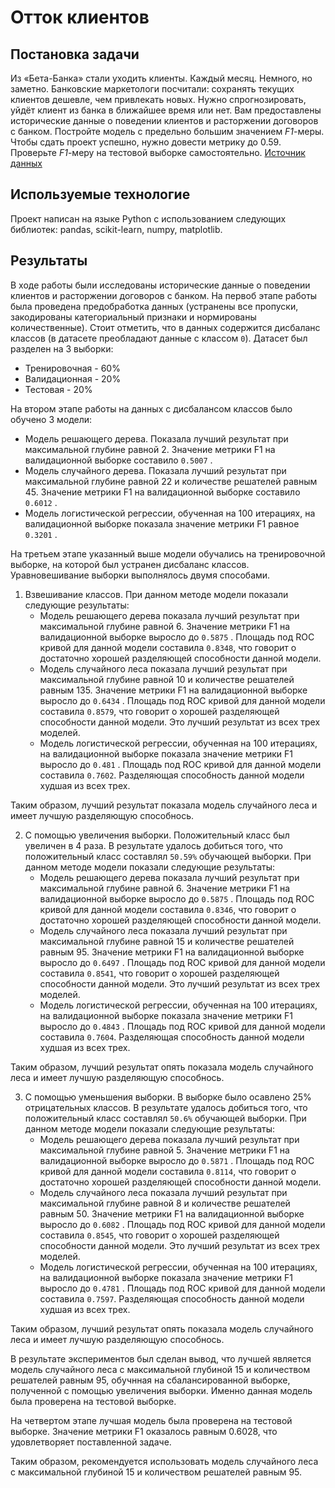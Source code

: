 # Отток клиентов

## Постановка задачи

Из «Бета-Банка» стали уходить клиенты. Каждый месяц. Немного, но заметно. Банковские маркетологи посчитали: сохранять текущих клиентов дешевле, чем привлекать новых. Нужно спрогнозировать, уйдёт клиент из банка в ближайшее время или нет. Вам предоставлены исторические данные о поведении клиентов и расторжении договоров с банком. 
Постройте модель с предельно большим значением *F1*-меры. Чтобы сдать проект успешно, нужно довести метрику до 0.59. Проверьте *F1*-меру на тестовой выборке самостоятельно.
[Источник данных](https://www.kaggle.com/barelydedicated/bank-customer-churn-modeling)

## Используемые технологие

Проект написан на языке Python с использованием следующих библиотек: pandas, scikit-learn, numpy, matplotlib.

## Результаты

В ходе работы были исследованы исторические данные о поведении клиентов и расторжении договоров с банком. На первоб этапе работы была проведена предобработка данных (устранены все пропуски, закодированы категориальный признаки и нормированы количественные). Стоит отметить, что в данных содержится дисбаланс классов (в датасете преобладают данные с классом `0`). Датасет был разделен на 3 выборки:
* Тренировочная - 60%  
* Валидационная - 20%  
* Тестовая - 20%  

На втором этапе работы на данных с дисбалансом классов было обучено 3 модели:
* Модель решающего дерева. Показала лучший результат при максимальной глубине равной 2. Значение метрики F1 на валидационной выборке составило `0.5007` .  
* Модель случайного дерева. Показала лучший результат при максимальной глубине равной 22 и количестве решателей равным 45. Значение метрики F1 на валидационной выборке составило `0.6012` .  
* Модель логистической регрессии, обученная на 100 итерациях, на валидационной выборке показала значение метрики F1 равное `0.3201` .  

На третьем этапе указанный выше модели обучались на тренировочной выборке, на которой был устранен дисбаланс классов. Уравновешивание выборки выполнялось двумя способами.
1. Взвешивание классов. При данном методе модели показали следующие результаты:
    * Модель решающего дерева показала лучший результат при максимальной глубине равной 6. Значение метрики F1 на валидационной выборке выросло до `0.5875` . Площадь под ROC кривой для данной модели составила `0.8348`, что говорит о достаточно хорошей разделяющей способности данной модели.  
    * Модель случайного леса показала лучший результат при максимальной глубине равной 10 и количестве решателей равным 135. Значение метрики F1 на валидационной выборке выросло до `0.6434` . Площадь под ROC кривой для данной модели составила `0.8579`, что говорит о хорошей разделяющей способности данной модели. Это лучший результат из всех трех моделей.  
    * Модель логистической регрессии, обученная на 100 итерациях, на валидационной выборке показала значение метрики F1 выросло до `0.481` . Площадь под ROC кривой для данной модели составила `0.7602`. Разделяющая способность данной модели худшая из всех трех.  
    
Таким образом, лучший результат показала модель случайного леса и имеет лучшую разделяющую способнось.

2. С помощью увеличения выборки. Положительный класс был увеличен в 4 раза. В результате удалось добиться того, что положительный класс составлял `50.59%` обучающей выборки. При данном методе модели показали следующие результаты: 
    * Модель решающего дерева показала лучший результат при максимальной глубине равной 6. Значение метрики F1 на валидационной выборке выросло до `0.5875` . Площадь под ROC кривой для данной модели составила `0.8346`, что говорит о достаточно хорошей разделяющей способности данной модели.  
    * Модель случайного леса показала лучший результат при максимальной глубине равной 15 и количестве решателей равным 95. Значение метрики F1 на валидационной выборке выросло до `0.6497` . Площадь под ROC кривой для данной модели составила `0.8541`, что говорит о хорошей разделяющей способности данной модели. Это лучший результат из всех трех моделей.  
    * Модель логистической регрессии, обученная на 100 итерациях, на валидационной выборке показала значение метрики F1 выросло до `0.4843` . Площадь под ROC кривой для данной модели составила `0.7604`. Разделяющая способность данной модели худшая из всех трех.  
    
Таким образом, лучший результат опять показала модель случайного леса и имеет лучшую разделяющую способнось.

3. С помощью уменьшения выборки. В выборке было осавлено 25% отрицательных классов. В результате удалось добиться того, что положительный класс составлял `50.6%` обучающей выборки. При данном методе модели показали следующие результаты: 
    * Модель решающего дерева показала лучший результат при максимальной глубине равной 5. Значение метрики F1 на валидационной выборке выросло до `0.5871` . Площадь под ROC кривой для данной модели составила `0.8114`, что говорит о достаточно хорошей разделяющей способности данной модели.  
    * Модель случайного леса показала лучший результат при максимальной глубине равной 8 и количестве решателей равным 50. Значение метрики F1 на валидационной выборке выросло до `0.6082` . Площадь под ROC кривой для данной модели составила `0.8545`, что говорит о хорошей разделяющей способности данной модели. Это лучший результат из всех трех моделей.  
    * Модель логистической регрессии, обученная на 100 итерациях, на валидационной выборке показала значение метрики F1 выросло до `0.4781` . Площадь под ROC кривой для данной модели составила `0.7597`. Разделяющая способность данной модели худшая из всех трех.  
    
Таким образом, лучший результат опять показала модель случайного леса и имеет лучшую разделяющую способнось.
  
В результате экспериментов был сделан вывод, что лучшей является модель случайного леса с максимальной глубиной 15 и количеством решателей равным 95, обучнная на сбалансированной выборке, полученной с помощью увеличения выборки. Именно данная модель была проверена на тестовой выборке.
  
На четвертом этапе лучшая модель была проверена на тестовой выборке. Значение метрики F1 оказалось равным 0.6028, что удовлетворяет поставленной задаче.    
  
Таким образом, рекомендуется использовать модель случайного леса с максимальной глубиной 15 и количеством решателей равным 95.
